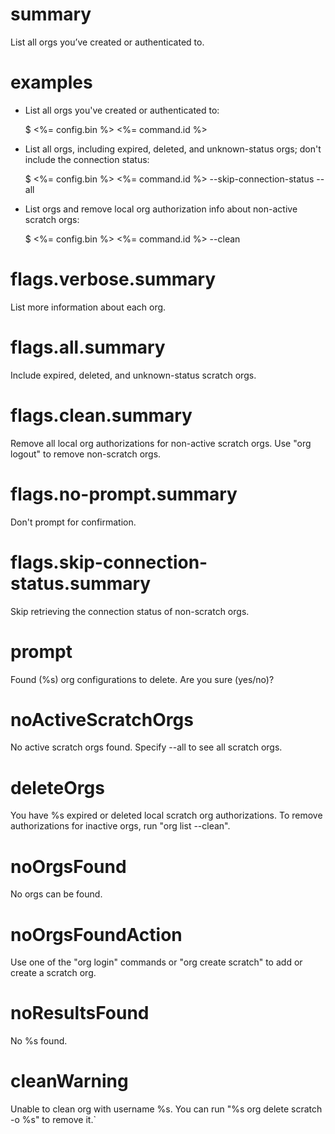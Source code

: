 # summary

List all orgs you’ve created or authenticated to.

# examples

- List all orgs you've created or authenticated to:

  $ <%= config.bin %> <%= command.id %>

- List all orgs, including expired, deleted, and unknown-status orgs; don't include the connection status:

  $ <%= config.bin %> <%= command.id %> --skip-connection-status --all

- List orgs and remove local org authorization info about non-active scratch orgs:

  $ <%= config.bin %> <%= command.id %> --clean

# flags.verbose.summary

List more information about each org.

# flags.all.summary

Include expired, deleted, and unknown-status scratch orgs.

# flags.clean.summary

Remove all local org authorizations for non-active scratch orgs. Use "org logout" to remove non-scratch orgs.

# flags.no-prompt.summary

Don't prompt for confirmation.

# flags.skip-connection-status.summary

Skip retrieving the connection status of non-scratch orgs.

# prompt

Found (%s) org configurations to delete. Are you sure (yes/no)?

# noActiveScratchOrgs

No active scratch orgs found. Specify --all to see all scratch orgs.

# deleteOrgs

You have %s expired or deleted local scratch org authorizations. To remove authorizations for inactive orgs, run "org list --clean".

# noOrgsFound

No orgs can be found.

# noOrgsFoundAction

Use one of the "org login" commands or "org create scratch" to add or create a scratch org.

# noResultsFound

No %s found.

# cleanWarning

Unable to clean org with username %s. You can run "%s org delete scratch -o %s" to remove it.`
